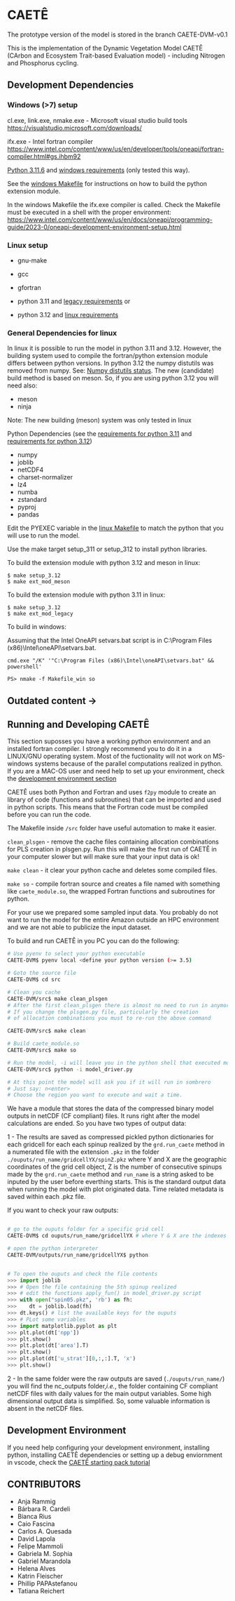 
# CAETÊ

The prototype version of the model is stored in the branch CAETE-DVM-v0.1

This is the implementation of the Dynamic Vegetation Model CAETÊ (CArbon and Ecosystem Trait-based Evaluation model) - including Nitrogen and Phosphorus cycling.

## Development Dependencies


### Windows (>7) setup

cl.exe, link.exe, nmake.exe -
Microsoft visual studio build tools https://visualstudio.microsoft.com/downloads/

ifx.exe -
Intel fortran compiler https://www.intel.com/content/www/us/en/developer/tools/oneapi/fortran-compiler.html#gs.ihbm92


[Python 3.11.6](https://www.python.org/ftp/python/3.11.6/python-3.11.6-amd64.exe) and [windows requirements](./src/requirements_311.txt) (only tested this way).

See the [windows Makefile](./src/Makefile_win) for instructions on how to build the python extension module.

In the windows Makefile the ifx.exe compiler is called. Check the Makefile must be executed in a shell with the proper environment:
https://www.intel.com/content/www/us/en/docs/oneapi/programming-guide/2023-0/oneapi-development-environment-setup.html


### Linux setup

- gnu-make

- gcc

- gfortran

- python 3.11 and [legacy requirements](./src/requirements_311.txt)
or
- python 3.12 and [linux requirements](./src/requirements_312.txt)

### General Dependencies for linux

In linux it is possible to run the model in python 3.11 and 3.12. However, the building system used to compile the fortran/python extension module differs between python versions. In python 3.12 the numpy distutils was removed from numpy. See: [Numpy distutils status](https://numpy.org/doc/stable/reference/distutils_status_migration.html#distutils-status-migration). The new (candidate) build method is based on meson. So, if you are using python 3.12 you will need also:

- meson
- ninja

Note: The new building (meson) system was only tested in linux

Python Dependencies (see the [requirements for python 3.11](./src/requirements_311.txt) and [requirements for python 3.12](./src/requirements_312.txt))

- numpy
- joblib
- netCDF4
- charset-normalizer
- lz4
- numba
- zstandard
- pyproj
- pandas

Edit the PYEXEC variable in the [linux Makefile](./src/Makefile) to match the python that you will use to run the model.

Use the make target setup_311 or setup_312 to install python libraries.

To build the extension module with python 3.12 and meson in linux:

```
$ make setup_3.12
$ make ext_mod_meson
```

To build the extension module with python 3.11 in linux:

```
$ make setup_3.12
$ make ext_mod_legacy
```

To build in windows:

Assuming that the Intel OneAPI setvars.bat script is in C:\Program Files (x86)\Intel\oneAPI\setvars.bat.

```
cmd.exe "/K" '"C:\Program Files (x86)\Intel\oneAPI\setvars.bat" && powershell'

PS> nmake -f Makefile_win so

```









## Outdated content ->

## Running and Developing CAETÊ

This section suposses you have a working python environment and an installed fortran compiler. I strongly recommend you to do it in a LINUX/GNU operating system. Most of the fuctionality will not work on MS-windows systems because of the parallel computations realized in python.
If you are a MAC-OS user and need help to set up your environment, check the [development environment section](#development-Environment)

CAETÊ uses both Python and Fortran and uses `f2py` module to create an library of code (functions and subroutines) that can be imported and used in python scripts. This means that the Fortran code must be compiled before you can run the code.

The Makefile inside `/src` folder have useful automation to make it easier.

`clean_plsgen` - remove the cache files containing allocation combinations for PLS creation in plsgen.py. Run this will make the first run of CAETÊ in your computer slower but will make sure that your input data is ok!

`make clean` - it clear your python cache and deletes some compiled files.

`make so` - compile fortran source and creates a file named with something like `caete_module.so`, the wrapped Fortran functions and subroutines for python.

For your use we prepared some sampled input data. You probably do not want to run the model for the entire Amazon outside an HPC environment and we are not able to publicize the input dataset.

To build and run CAETÊ in you PC you can do the following:

```bash
# Use pyenv to select your python executable
CAETE-DVM$ pyenv local <define your python version (>= 3.5)

# Goto the source file
CAETE-DVM$ cd src

# Clean you cache
CAETE-DVM/src$ make clean_plsgen
# After the first clean_plsgen there is almost no need to run in anymore.
# If you change the plsgen.py file, particularly the creation
# of allocation combinations you must to re-run the above command

CAETE-DVM/src$ make clean

# Build caete_module.so
CAETE-DVM/src$ make so

# Run the model, -i will leave you in the python shell that executed model_driver.py
CAETE-DVM/src$ python -i model_driver.py

# At this point the model will ask you if it will run in sombrero
# Just say: n<enter>
# Choose the region you want to execute and wait a time.
```

We have a module that stores the data of the compressed binary model outputs in netCDF (CF compliant) files. It runs right after the model calculations are ended.
So you have two types of output data:

1 - The results are saved as compressed pickled python dictionaries for each gridcell for each each spinup realized by the `grd.run_caete` method in a numerated file with the extension `.pkz` in the folder `./ouputs/run_name/gridcellYX/spinZ.pkz` where Y and X are the geographic coordinates of the grid cell object, Z is the number of consecutive spinups made by the `grd.run_caete` method and `run_name` is a string asked to be inputed by the user before everthing starts. This is the standard output data when running the model with plot originated data. Time related metadata is saved within each .pkz file.

If you want to check your raw outputs:

```bash

# go to the ouputs folder for a specific grid cell
CAETE-DVM$ cd ouputs/run_name/gridcellYX # where Y & X are the indexes

# open the python interpreter
CAETE-DVM/outputs/run_name/gridcellYX$ python
```

```python

# To open the ouputs and check the file contents
>>> import joblib
>>> # Open the file containing the 5th spinup realized
>>> # edit the functions apply_fun() in model_driver.py script
>>> with open("spin05.pkz", 'rb') as fh:
>>>    dt = joblib.load(fh)
>>> dt.keys() # list the available keys for the ouputs
>>> # PLot some variables
>>> import matplotlib.pyplot as plt
>>> plt.plot(dt['npp'])
>>> plt.show()
>>> plt.plot(dt['area'].T)
>>> plt.show()
>>> plt.plot(dt['u_strat'][0,:,:].T, 'x')
>>> plt.show()

```

2 - In the same folder were the raw outputs are saved (`./ouputs/run_name/`) you will find the nc_outputs folder,_i.e._, the
folder containing CF compliant netCDF files with daily values for the main output variables. Some high dimensional output data is simplified. So, some valuable information is absent in the netCDF files.

## Development Environment

If you need help configuring your development environment, installing python, installing CAETÊ dependencies or setting up a debug enviornment in vscode, check the [CAETÊ starting pack tutorial](https://github.com/fmammoli/CAETE-Tutorials)

## __CONTRIBUTORS__

- Anja Rammig
- Bárbara R. Cardeli
- Bianca Rius
- Caio Fascina
- Carlos A. Quesada
- David Lapola
- Felipe Mammoli
- Gabriela M. Sophia
- Gabriel Marandola
- Helena Alves
- Katrin Fleischer
- Phillip PAPAstefanou
- Tatiana Reichert
